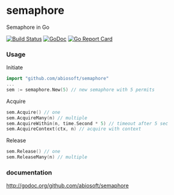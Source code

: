 
semaphore
=========

Semaphore in Go

[![Build Status](https://travis-ci.org/abiosoft/semaphore.svg?branch=master)](https://travis-ci.org/abiosoft/semaphore)
[![GoDoc](https://godoc.org/github.com/abiosoft/semaphore?status.svg)](https://godoc.org/github.com/abiosoft/semaphore)
[![Go Report Card](https://goreportcard.com/badge/github.com/abiosoft/semaphore)](https://goreportcard.com/report/github.com/abiosoft/semaphore)

### Usage
Initiate
```go
import "github.com/abiosoft/semaphore"
...
sem := semaphore.New(5) // new semaphore with 5 permits
```
Acquire
```go
sem.Acquire() // one
sem.AcquireMany(n) // multiple
sem.AcquireWithin(n, time.Second * 5) // timeout after 5 sec
sem.AcquireContext(ctx, n) // acquire with context
```
Release
```go
sem.Release() // one
sem.ReleaseMany(n) // multiple
```

### documentation

http://godoc.org/github.com/abiosoft/semaphore
